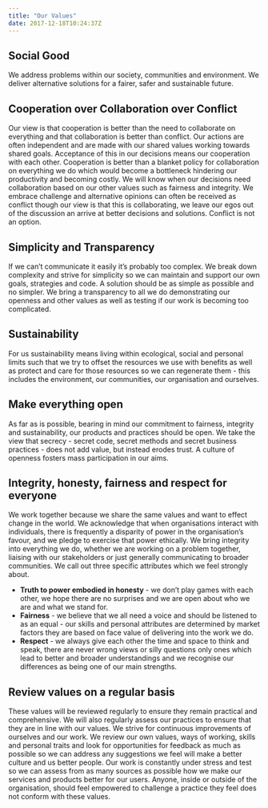 ```yaml
---
title: "Our Values"
date: 2017-12-18T10:24:37Z
---
```

## Social Good
We address problems within our society, communities and environment. We deliver alternative solutions for a fairer, safer and sustainable future.

## Cooperation over Collaboration over Conflict
Our view is that cooperation is better than the need to collaborate on everything and that collaboration is better than conflict.  Our actions are often independent and are made with our shared values working towards shared goals. Acceptance of this in our decisions means our cooperation with each other. Cooperation is better than a blanket policy for collaboration on everything we do which would become a bottleneck hindering our productivity and becoming costly.  We will know when our decisions need collaboration based on our other values such as fairness and integrity.  We embrace challenge and alternative opinions can often be received as conflict though our view is that this is collaborating, we leave our egos out of the discussion an arrive at better decisions and solutions. Conflict is not an option.

## Simplicity and Transparency
If we can’t communicate it easily it’s probably too complex.  We break down complexity and strive for simplicity so we can maintain and support our own goals, strategies and code.  A solution should be as simple as possible and no simpler.  We bring a transparency to all we do demonstrating our openness and other values as well as testing if our work is becoming too complicated.

## Sustainability
For us sustainability means living within ecological, social and personal limits such that we try to offset the resources we use with benefits as well as protect and care for those resources so we can regenerate them - this includes the environment, our communities, our organisation and ourselves.

## Make everything open
As far as is possible, bearing in mind our commitment to fairness, integrity and sustainability, our products and practices should be open. We take the view that secrecy - secret code, secret methods and secret business practices - does not add value, but instead erodes trust. A culture of openness fosters mass participation in our aims.

## Integrity, honesty, fairness and respect for everyone
We work together because we share the same values and want to effect change in the world. We acknowledge that when organisations interact with individuals, there is frequently a disparity of power in the organisation’s favour, and we pledge to exercise that power ethically.  We bring integrity into everything we do, whether we are working on a problem together, liaising with our stakeholders or just generally communicating to broader communities.  We call out three specific attributes which we feel strongly about.

* **Truth to power embodied in honesty** - we don’t play games with each other, we hope there are no surprises and we are open about who we are and what we stand for.  
* **Fairness** - we believe that we all need a voice and should be listened to as an equal - our skills and personal attributes are determined by market factors they are based on face value of delivering into the work we do.  
* **Respect** - we always give each other the time and space to think and speak, there are never wrong views or silly questions only ones which lead to better and broader understandings and we recognise our differences as being one of our main strengths.

## Review values on a regular basis
These values will be reviewed regularly to ensure they remain practical and comprehensive. We will also regularly assess our practices to ensure that they are in line with our values. We strive for continuous improvements of ourselves and our work.  We review our own values, ways of working, skills and personal traits and look for opportunities for feedback as much as possible so we can address any suggestions we feel will make a better culture and us better people.  Our work is constantly under stress and test so we can assess from as many sources as possible how we make our services and products better for our users. Anyone, inside or outside of the organisation, should feel empowered to challenge a practice they feel does not conform with these values.
